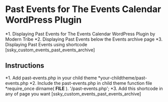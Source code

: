 # Past Events for The Events Calendar WordPress Plugin
*1. Displaying Past Events for The Events Calendar WordPress Plugin by Modern Tribe
*2. Displaying Past Events below the Events archive page
*3. Displaying Past Events using shortcode [ssky_custom_events_past_events_archive]

## Instructions
*1. Add past-events.php in your child theme 
*your-childtheme/past-events.php
*2. Include the past-events.php in child theme function file
*require_once dirname( __FILE__ ). '/past-events.php';
*3. Add this shortcode in any of page you want [ssky_custom_events_past_events_archive]